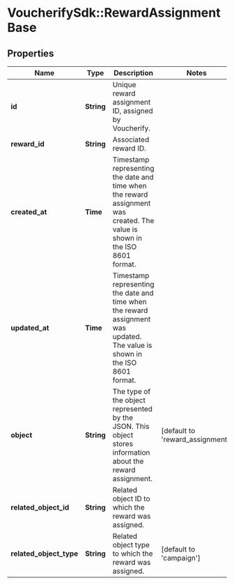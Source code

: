 # VoucherifySdk::RewardAssignmentBase

## Properties

| Name | Type | Description | Notes |
| ---- | ---- | ----------- | ----- |
| **id** | **String** | Unique reward assignment ID, assigned by Voucherify. |  |
| **reward_id** | **String** | Associated reward ID. |  |
| **created_at** | **Time** | Timestamp representing the date and time when the reward assignment was created. The value is shown in the ISO 8601 format. |  |
| **updated_at** | **Time** | Timestamp representing the date and time when the reward assignment was updated. The value is shown in the ISO 8601 format. |  |
| **object** | **String** | The type of the object represented by the JSON. This object stores information about the reward assignment. | [default to &#39;reward_assignment&#39;] |
| **related_object_id** | **String** | Related object ID to which the reward was assigned. |  |
| **related_object_type** | **String** | Related object type to which the reward was assigned. | [default to &#39;campaign&#39;] |


